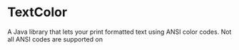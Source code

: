 # TextColor
A Java library that lets your print formatted text using ANSI color codes. Not all ANSI codes are supported on 
